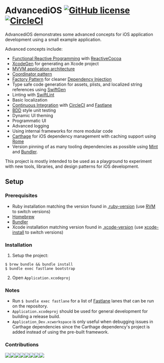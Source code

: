 # AdvancediOS [![GitHub license](https://img.shields.io/badge/license-MIT-lightgrey.svg)](https://raw.githubusercontent.com/n8chur/AdvancediOS/master/LICENSE.md) [![CircleCI](https://circleci.com/gh/n8chur/AdvancediOS/tree/master.svg?style=svg)](https://circleci.com/gh/n8chur/AdvancediOS/tree/master)

AdvancediOS demonstrates some advanced concepts for iOS application development using a small example application.

Advanced concepts include:
- [Functional Reactive Programming](https://en.wikipedia.org/wiki/Functional_reactive_programming) with [ReactiveCocoa](https://github.com/ReactiveCocoa/ReactiveCocoa)
- [XcodeGen](https://www.github.com/yonaskolb/XcodeGen) for generating an Xcode project
- [MVVM application architecture](https://en.wikipedia.org/wiki/Model–view–viewmodel)
- [Coordinator pattern](https://will.townsend.io/2016/an-ios-coordinator-pattern)
- [Factory Pattern](https://en.wikipedia.org/wiki/Factory_(object-oriented_programming)) for cleaner [Dependency Injection](https://en.wikipedia.org/wiki/Dependency_injection)
- Type safe code generation for assets, plists, and localized string references using [SwiftGen](https://github.com/SwiftGen/SwiftGen)
- Linting with [SwiftLint](https://github.com/realm/SwiftLint)
- Basic localization
- [Continuous Integration](https://en.wikipedia.org/wiki/Continuous_integration) with [CircleCI](https://circleci.com) and [Fastlane](https://fastlane.tools)
- [BDD](https://en.wikipedia.org/wiki/Behavior-driven_development) style unit testing
- Dynamic UI theming
- Programmatic UI
- Advanced logging
- Using internal frameworks for more modular code
- [Carthage](https://github.com/Carthage/Carthage) for iOS dependency management with caching support using [Rome](https://github.com/blender/Rome)
- Version pinning of as many tooling dependencies as possible using [Mint](https://github.com/n8chur/Mint) and [Bundler](https://bundler.io).

This project is mostly intended to be used as a playground to experiment with new tools, libraries, and design patterns for iOS development.

## Setup

### Prerequisites

- Ruby installation matching the version found in [.ruby-version](.ruby-version) (use [RVM](https://rvm.io/rvm/basics) to switch versions)
- [Homebrew](https://brew.sh)
- [Bundler](https://bundler.io)
- Xcode installation matching version found in [.xcode-version](.xcode-version) (use [xcode-install](https://github.com/KrauseFx/xcode-install) to switch versions)

### Installation

1. Setup the project:
```
$ brew bundle && bundle install
$ bundle exec fastlane bootstrap
```
2. Open `Application.xcodeproj`

### Notes

- Run `$ bundle exec fastlane` for a list of [Fastlane](https://fastlane.tools) lanes that can be run on the repository.
- `Application.xcodeproj` should be used for general development for building a release build.
- `Application_Dev.xcworkspace` is only useful when debugging issues in Carthage dependencies since the Carthage dependency's project is added instead of using the pre-built framework.

### Contributions

[![](https://sourcerer.io/fame/n8chur/n8chur/AdvancediOS/images/0)](https://sourcerer.io/fame/n8chur/n8chur/AdvancediOS/links/0)[![](https://sourcerer.io/fame/n8chur/n8chur/AdvancediOS/images/1)](https://sourcerer.io/fame/n8chur/n8chur/AdvancediOS/links/1)[![](https://sourcerer.io/fame/n8chur/n8chur/AdvancediOS/images/2)](https://sourcerer.io/fame/n8chur/n8chur/AdvancediOS/links/2)[![](https://sourcerer.io/fame/n8chur/n8chur/AdvancediOS/images/3)](https://sourcerer.io/fame/n8chur/n8chur/AdvancediOS/links/3)[![](https://sourcerer.io/fame/n8chur/n8chur/AdvancediOS/images/4)](https://sourcerer.io/fame/n8chur/n8chur/AdvancediOS/links/4)[![](https://sourcerer.io/fame/n8chur/n8chur/AdvancediOS/images/5)](https://sourcerer.io/fame/n8chur/n8chur/AdvancediOS/links/5)[![](https://sourcerer.io/fame/n8chur/n8chur/AdvancediOS/images/6)](https://sourcerer.io/fame/n8chur/n8chur/AdvancediOS/links/6)[![](https://sourcerer.io/fame/n8chur/n8chur/AdvancediOS/images/7)](https://sourcerer.io/fame/n8chur/n8chur/AdvancediOS/links/7)
